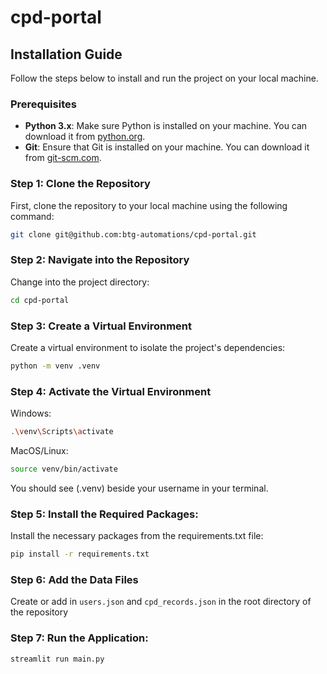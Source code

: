 # cpd-portal

## Installation Guide

Follow the steps below to install and run the project on your local machine.

### Prerequisites

- **Python 3.x**: Make sure Python is installed on your machine. You can download it from [python.org](https://www.python.org/downloads/).
- **Git**: Ensure that Git is installed on your machine. You can download it from [git-scm.com](https://git-scm.com/downloads).

### Step 1: Clone the Repository

First, clone the repository to your local machine using the following command:

```bash
git clone git@github.com:btg-automations/cpd-portal.git
```

### Step 2: Navigate into the Repository

Change into the project directory:

```bash
cd cpd-portal
```

### Step 3: Create a Virtual Environment

Create a virtual environment to isolate the project's dependencies:

```bash
python -m venv .venv
```

### Step 4: Activate the Virtual Environment
Windows:
```bash
.\venv\Scripts\activate

```
MacOS/Linux:
```bash
source venv/bin/activate
```

You should see (.venv) beside your username in your terminal.

### Step 5: Install the Required Packages:
Install the necessary packages from the requirements.txt file:
```bash
pip install -r requirements.txt
```

### Step 6: Add the Data Files
Create or add in `users.json` and `cpd_records.json` in the root directory of the repository

### Step 7: Run the Application:
```bash
streamlit run main.py
```
